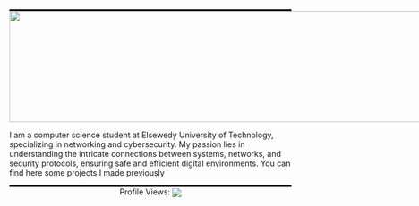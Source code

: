 <hr style="width: 100%; border: none; border-top: 2px solid black; margin: 0;">
<div style="width: 100vw; overflow: hidden;">
  <img src="https://media1.giphy.com/media/v1.Y2lkPTc5MGI3NjExbjBmend3anZ0ZjZxMWQ5a2Z3MXE0aGpzNzZyNmNwYnRqYWc3dnZoeiZlcD12MV9pbnRlcm5hbF9naWZfYnlfaWQmY3Q9Zw/K2eel5qJQMbnaOQlGq/giphy.gif" 
       style="width: 100vw; height: 200px; object-fit: fill;" />
</div>


<p align="left">I am a computer science student at Elsewedy University of Technology, specializing in networking and cybersecurity. My passion lies in understanding the intricate connections between systems, networks, and security protocols, ensuring safe and efficient digital environments.
You can find here some projects I made previously </p>
<hr style="width: 100%; border: none; border-top: 2px solid black; margin: 0;">





<div align="center">
  <p style="display: inline-block; margin: 0;">Profile Views: </p>
  <img src="https://profile-counter.glitch.me/Abdullah4343/count.svg?" style="display: inline-block; vertical-align: middle;" />
</div>


</div>


